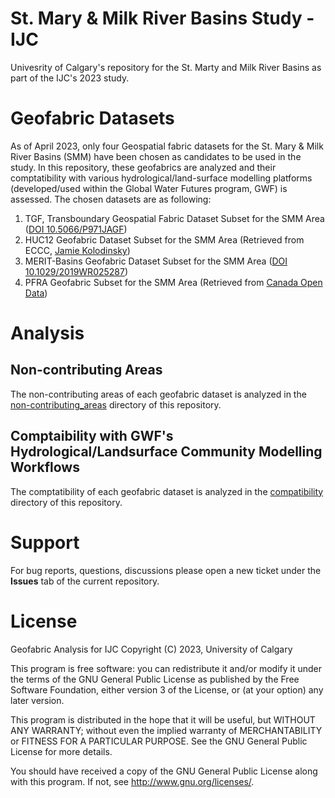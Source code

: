 # St. Mary & Milk River Basins Study - IJC
Univesrity of Calgary's repository for the St. Marty and Milk River Basins as part of the IJC's 2023 study.

# Geofabric Datasets
As of April 2023, only four Geospatial fabric datasets for the St. Mary & Milk River Basins (SMM) have been chosen as candidates to be used in the study. In this repository, these geofabrics are analyzed and their comptatibility with various hydrological/land-surface modelling platforms (developed/used within the Global Water Futures program, GWF) is assessed. The chosen datasets are as following:
1. TGF, Transboundary Geospatial Fabric Dataset Subset for the SMM Area ([DOI 10.5066/P971JAGF](https://doi.org/10.5066/P971JAGF))
2. HUC12 Geofabric Dataset Subset for the SMM Area (Retrieved from ECCC, [Jamie Kolodinsky](mailto:Jamie.Kolodinsky@ec.gc.ca))
3. MERIT-Basins Geofabric Dataset Subset for the SMM Area ([DOI 10.1029/2019WR025287](https://doi.org/10.1029/2019WR025287))
4. PFRA Geofabric Subset for the SMM Area (Retrieved from [Canada Open Data](https://open.canada.ca/data/en/dataset/c20d97e7-60d8-4df8-8611-4d499a796493))

# Analysis
## Non-contributing Areas
The non-contributing areas of each geofabric dataset is analyzed in the [non-contributing_areas](./non-contributing_areas) directory of this repository.

## Comptaibility with GWF's Hydrological/Landsurface Community Modelling Workflows
The comptatibility of each geofabric dataset is analyzed in the [compatibility](./compatibility) directory of this repository.

# Support
For bug reports, questions, discussions please open a new ticket under the **Issues** tab of the current repository.

# License
Geofabric Analysis for IJC
Copyright (C) 2023, University of Calgary

This program is free software: you can redistribute it and/or modify it under the terms of the GNU General Public License as published by the Free Software Foundation, either version 3 of the License, or (at your option) any later version.

This program is distributed in the hope that it will be useful, but WITHOUT ANY WARRANTY; without even the implied warranty of MERCHANTABILITY or FITNESS FOR A PARTICULAR PURPOSE. See the GNU General Public License for more details.

You should have received a copy of the GNU General Public License along with this program. If not, see http://www.gnu.org/licenses/.
